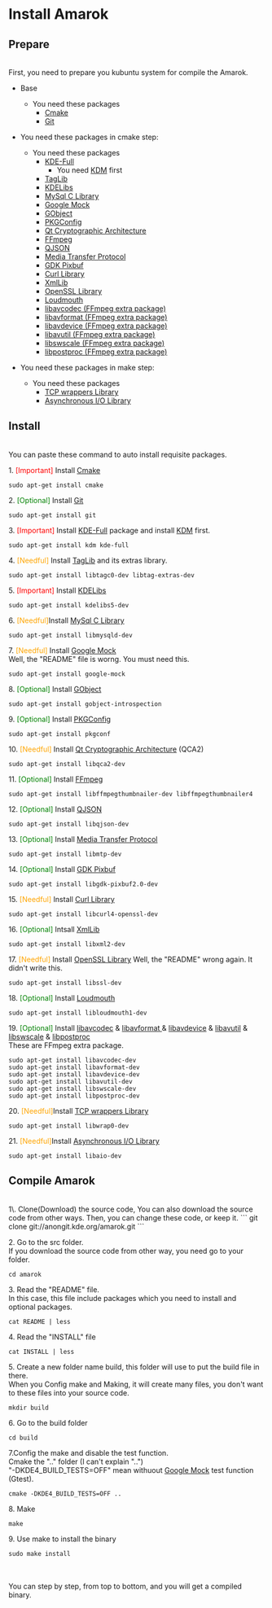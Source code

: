 Install Amarok
======================
Prepare
----------------------
<br>
First, you need to prepare you kubuntu system for compile the Amarok.  

- Base
    - You need these packages
        * [Cmake](http://www.cmake.org/)
        * [Git](http://git-scm.com/)

- You need these packages in cmake step:
    - You need these packages
        * [KDE-Full](https://www.kde.org/)
            * You need [KDM](http://en.wikipedia.org/wiki/KDE_Display_Manager) first
        * [TagLib](http://taglib.github.io/)
        * [KDELibs](https://code.launchpad.net/kdelibs)
        * [MySql C Library](http://dev.mysql.com/downloads/connector/c/)
        * [Google Mock](https://code.google.com/p/googlemock/)
        * [GObject](https://developer.gnome.org/gobject/stable/)
        * [PKGConfig](http://www.freedesktop.org/wiki/Software/pkg-config/)
        * [Qt Cryptographic Architecture](http://delta.affinix.com/qca/)
        * [FFmpeg](https://www.ffmpeg.org/)
        * [QJSON](http://qjson.sourceforge.net/)
        * [Media Transfer Protocol](https://wiki.archlinux.org/index.php/MTP)
        * [GDK Pixbuf](https://developer.gnome.org/gdk-pixbuf/unstable/gdk-pixbuf-The-GdkPixbuf-Structure.html)
        * [Curl Library](http://curl.haxx.se/)
        * [XmlLib](http://effbot.org/librarybook/xmllib.htm)
        * [OpenSSL Library](https://www.openssl.org/)
        * [Loudmouth](https://github.com/mhallendal/loudmouth)
        * [libavcodec (FFmpeg extra package)](https://www.ffmpeg.org/libavcodec.html)
        * [libavformat (FFmpeg extra package)](https://www.ffmpeg.org/libavformat.html)
        * [libavdevice (FFmpeg extra package)](https://www.ffmpeg.org/libavdevice.html)
        * [libavutil (FFmpeg extra package)](https://www.ffmpeg.org/libavutil.html)
        * [libswscale (FFmpeg extra package)](https://www.ffmpeg.org/libswscale.html)
        * [libpostproc (FFmpeg extra package)](https://www.ffmpeg.org/doxygen/0.6/postprocess_8h.html)


- You need these packages in make step:
    - You need these packages
        - [TCP wrappers Library](http://packages.ubuntu.com/precise/i386/libwrap0-dev)
        - [Asynchronous I/O Library](http://www.gnu.org/software/libc/manual/html_node/Asynchronous-I_002fO.html)


Install
--------------
<br>
You can paste these command to auto install requisite packages.

1\. <font color='red'>[Important]</font> Install [Cmake](http://www.cmake.org/) 
```
sudo apt-get install cmake
```

2\. <font color='green'>[Optional]</font> Install [Git](http://git-scm.com/)
```
sudo apt-get install git
```

3\. <font color='red'>[Important]</font> Install [KDE-Full](https://www.kde.org/) package and install [KDM](http://en.wikipedia.org/wiki/KDE_Display_Manager) first.  
```
sudo apt-get install kdm kde-full
```

4\. <font color='orange'>[Needful]</font> Install [TagLib](http://taglib.github.io/) and its extras library.
```
sudo apt-get install libtagc0-dev libtag-extras-dev
```

5\. <font color='red'>[Important]</font> Install [KDELibs](https://code.launchpad.net/kdelibs)
```
sudo apt-get install kdelibs5-dev
```

6\. <font color='orange'>[Needful]</font>Install [MySql C Library](http://dev.mysql.com/downloads/connector/c/)
```
sudo apt-get install libmysqld-dev
```

7\. <font color='orange'>[Needful]</font> Install [Google Mock](https://code.google.com/p/googlemock/)  
Well, the "README" file is worng. You must need this.
```
sudo apt-get install google-mock
```

8\. <font color='green'>[Optional]</font> Install [GObject](https://developer.gnome.org/gobject/stable/)
```
sudo apt-get install gobject-introspection
```

9\. <font color='green'>[Optional]</font> Install [PKGConfig](http://www.freedesktop.org/wiki/Software/pkg-config/)
```
sudo apt-get install pkgconf
```

10\. <font color='orange'>[Needful]</font> Install [Qt Cryptographic Architecture](http://delta.affinix.com/qca/) (QCA2)
```
sudo apt-get install libqca2-dev
```

11\. <font color='green'>[Optional]</font> Install [FFmpeg](https://www.ffmpeg.org/)
```
sudo apt-get install libffmpegthumbnailer-dev libffmpegthumbnailer4
```

12\. <font color='green'>[Optional]</font> Install [QJSON](http://qjson.sourceforge.net/)
```
sudo apt-get install libqjson-dev
```

13\. <font color='green'>[Optional]</font> Install [Media Transfer Protocol](https://wiki.archlinux.org/index.php/MTP)
```
sudo apt-get install libmtp-dev
```

14\. <font color='green'>[Optional]</font> Install [GDK Pixbuf](https://developer.gnome.org/gdk-pixbuf/unstable/gdk-pixbuf-The-GdkPixbuf-Structure.html)
```
sudo apt-get install libgdk-pixbuf2.0-dev
```

15\. <font color='orange'>[Needful]</font> Install [Curl Library](http://curl.haxx.se/)
```
sudo apt-get install libcurl4-openssl-dev
```

16\. <font color='green'>[Optional]</font> Intsall [XmlLib](http://effbot.org/librarybook/xmllib.htm)
```
sudo apt-get install libxml2-dev
```

17\. <font color='orange'>[Needful]</font> Install [OpenSSL Library](https://www.openssl.org/)
Well, the "README" wrong again. It didn't write this.
```
sudo apt-get install libssl-dev
```

18\. <font color='green'>[Optional]</font> Install [Loudmouth](https://github.com/mhallendal/loudmouth)
```
sudo apt-get install libloudmouth1-dev
```

19\. <font color='green'>[Optional]</font> Install [libavcodec](https://www.ffmpeg.org/libavcodec.html) & [libavformat ](https://www.ffmpeg.org/libavformat.html) & [libavdevice](https://www.ffmpeg.org/libavdevice.html) & [libavutil](https://www.ffmpeg.org/libavutil.html) & [libswscale](https://www.ffmpeg.org/libswscale.html) & [libpostproc](https://www.ffmpeg.org/doxygen/0.6/postprocess_8h.html)  
These are FFmpeg extra package.
```
sudo apt-get install libavcodec-dev
sudo apt-get install libavformat-dev 
sudo apt-get install libavdevice-dev
sudo apt-get install libavutil-dev
sudo apt-get install libswscale-dev
sudo apt-get install libpostproc-dev
```

20\. <font color='orange'>[Needful]</font>Install [TCP wrappers Library](http://packages.ubuntu.com/precise/i386/libwrap0-dev)
```
sudo apt-get install libwrap0-dev
```

21\. <font color='orange'>[Needful]</font>Install [Asynchronous I/O Library](http://www.gnu.org/software/libc/manual/html_node/Asynchronous-I_002fO.html)
```
sudo apt-get install libaio-dev
```


Compile Amarok
----------------------
<br>
1\. Clone(Download) the source code, You can also download the source code from other ways.  
Then, you can change these code, or keep it.
```
git clone git://anongit.kde.org/amarok.git
```

2\. Go to the src folder.  
If you download the source code from other way, you need go to your folder.
```
cd amarok
```

3\. Read the "README" file.  
In this case, this file include packages which you need to install and optional packages.
```
cat README | less
```

4\. Read the "INSTALL" file
```
cat INSTALL | less
```

5\. Create a new folder name build, this folder will use to put the build file in there.  
When you Config make and Making, it will create many files, you don't want to these files into your source code.
```
mkdir build
```

6\. Go to the build folder
```
cd build  
```

7\.Config the make and disable the test function.  
Cmake the ".." folder (I can't explain "..")  
"-DKDE4_BUILD_TESTS=OFF" mean withuout [Google Mock](https://code.google.com/p/googlemock/) test function (Gtest).  
```
cmake -DKDE4_BUILD_TESTS=OFF ..
```

8\. Make
```
make  
```

9\. Use make to install the binary
```
sudo make install
```

<br>
<br>
You can step by step, from top to bottom, and you will get a compiled binary.
